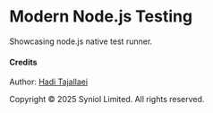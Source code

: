 # Modern Node.js Testing
Showcasing node.js native test runner.


#### Credits
Author: [Hadi Tajallaei](mailto:hadi@syniol.com)

Copyright &copy; 2025 Syniol Limited. All rights reserved.
